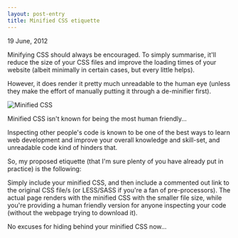 ```yaml
---
layout: post-entry
title: Minified CSS etiquette
---
```

<p class="post-meta">19 June, 2012</p>
<p class="intro-paragraph">Minifying CSS should always be encouraged. To simply summarise, it'll reduce the size of your CSS files and improve the loading times of your website (albeit minimally in certain cases, but every little helps).</p>
<p>However, it does render it pretty much unreadable to the human eye (unless they make the effort of manually putting it through a de-minifier first).</p>
<img src="http://designedbyjack.com/wp-content/uploads/2012/06/markup-notthemosthumanfriendly.jpg" alt="Minified CSS" class="full-width-image" />
<p class="caption">Minified CSS isn't known for being the most human friendly&hellip;</p>
<p>Inspecting other people's code is known to be one of the best ways to learn web development and improve your overall knowledge and skill-set, and unreadable code kind of hinders that.</p>
<p>So, my proposed etiquette (that I'm sure plenty of you have already put in practice) is the following:</p>
<p>Simply include your minified CSS, and then include a commented out link to the original CSS file/s (or LESS/SASS if you're a fan of pre-processors). The actual page renders with the minified CSS with the smaller file size, while you're providing a human friendly version for anyone inspecting your code (without the webpage trying to download it).</p>
<p>No excuses for hiding behind your minified CSS now&hellip;</p>